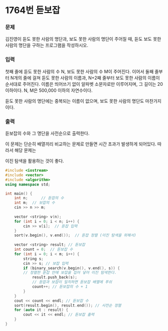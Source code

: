 # 1764번 듣보잡

<aside>

### 문제

김진영이 듣도 못한 사람의 명단과, 보도 못한 사람의 명단이 주어질 때, 듣도 보도 못한 사람의 명단을 구하는 프로그램을 작성하시오.

</aside>

<aside>

### 입력

첫째 줄에 듣도 못한 사람의 수 N, 보도 못한 사람의 수 M이 주어진다. 이어서 둘째 줄부터 N개의 줄에 걸쳐 듣도 못한 사람의 이름과, N+2째 줄부터 보도 못한 사람의 이름이 순서대로 주어진다. 이름은 띄어쓰기 없이 알파벳 소문자로만 이루어지며, 그 길이는 20 이하이다. N, M은 500,000 이하의 자연수이다.

듣도 못한 사람의 명단에는 중복되는 이름이 없으며, 보도 못한 사람의 명단도 마찬가지이다.

</aside>

<aside>

### 출력

듣보잡의 수와 그 명단을 사전순으로 출력한다.

</aside>

이 문제는 단순히 배열끼리 비교하는 문제로 만들면 시간 초과가 발생하게 되어있다. 따라서 해당 문제는

이진 탐색을 활용하는 것이 좋다.

```cpp
#include <iostream>
#include <vector>
#include <algorithm>
using namespace std;

int main() {
	int n;		// 듣잡의 수
	int m;	// 보잡의 수
	cin >> n >> m;
	
	vector <string> v(n);
	for (int i = 0; i < n; i++) {
		cin >> v[i];  // 듣잡 입력
	}
	sort(v.begin(), v.end());  // 듣잡 정렬 (이진 탐색을 위해서)
	
	vector <string> result; // 듣보잡
	int count = 0;  // 듣보잡 수
	for (int i = 0; i < m; i++) {
		string s;
		cin >> s; // 보잡 입력
		if (binary_search(v.begin(), v.end(), s)) {
		// 정렬한 듣잡 안에 보잡을 집어 넣어 이진 탐색한다.
			result.push_back(s);
			// 듣잡과 보잡이 일치하면 듣보잡 배열에 푸쉬
			count++; // 듣보잡의 수 + 1
		}
	}
	cout << count << endl; // 듣보잡 수
	sort(result.begin(), result.end()); // 사전순 정렬
	for (auto it : result) {
		cout << it << endl; // 듣보잡 출력
	}
}
```
